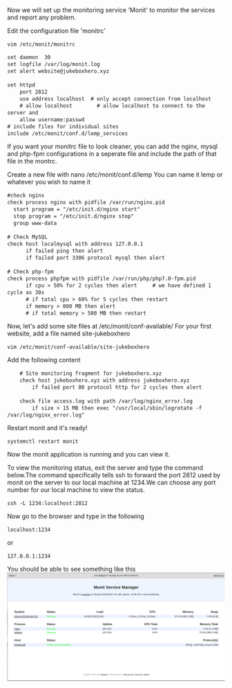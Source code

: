 Now we will set up the monitoring service 'Monit' to monitor the services and report any problem.

Edit the configuration file 'monitrc'
```
vim /etc/monit/monitrc
```
```
set daemon  30
set logfile /var/log/monit.log
set alert website@jukeboxhero.xyz

set httpd
    port 2812
    use address localhost  # only accept connection from localhost
    # allow localhost        # allow localhost to connect to the server and
    allow username:passwd
# include files for individual sites
include /etc/monit/conf.d/lemp_services
```
If you want your monitrc file to look cleaner, you can add the nginx, mysql and php-fpm configurations in a seperate file and include the path of that file in the montrc.

Create a new file with nano /etc/monit/conf.d/lemp
You can name it lemp or whatever you wish to name it
```
#check nginx
check process nginx with pidfile /var/run/nginx.pid
  start program = "/etc/init.d/nginx start"
  stop program = "/etc/init.d/nginx stop"
  group www-data

# Check MySQL
check host localmysql with address 127.0.0.1
      if failed ping then alert
      if failed port 3306 protocol mysql then alert

# Check php-fpm
check process phpfpm with pidfile /var/run/php/php7.0-fpm.pid
      if cpu > 50% for 2 cycles then alert     # we have defined 1 cycle as 30s
      # if total cpu > 60% for 5 cycles then restart
      if memory > 800 MB then alert
      # if total memory > 500 MB then restart
```
Now, let's add some site files at /etc/monit/conf-available/
For your first website, add a file named site-jukeboxhero
```
vim /etc/monit/conf-available/site-jukeboxhero
```
Add the following content
```
    # Site monitoring fragment for jukeboxhero.xyz
    check host jukeboxhero.xyz with address jukeboxhero.xyz
        if failed port 80 protocol http for 2 cycles then alert

    check file access.log with path /var/log/nginx_error.log
        if size > 15 MB then exec "/usr/local/sbin/logrotate -f /var/log/nginx_error.log"
```
Restart monit and it's ready!
```
systemctl restart monit
```
Now the monit application is running and you can view it.

To view the monitoring status, exit the server and type the command below.The command specifically tells ssh to forward the port 2812 used by monit on the server to our local machine at 1234.We can choose any port number for our local machine to view the status.
```
ssh -L 1234:localhost:2812
```
Now go to the browser and type in the following
```
localhost:1234
```
or
```
127.0.0.1:1234
```
You should be able to see something like this
![Alt text](https://github.com/Souvikray/Wordpress-on-LEMP-stack/blob/master/screenshot6.png?raw=true "Optional Title")
